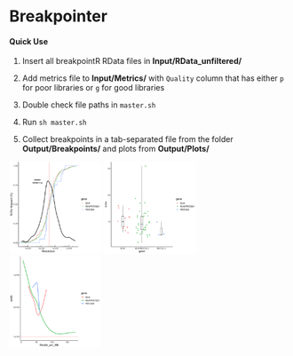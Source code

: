 # Breakpointer

#### **Quick Use**

1. Insert all breakpointR RData files in **Input/RData_unfiltered/**

2. Add metrics file to **Input/Metrics/** with `Quality` column that has either `p` for poor libraries or `g` for good libraries

3. Double check file paths in `master.sh` 

4. Run `sh master.sh` 

5. Collect breakpoints in a tab-separated file from the folder **Output/Breakpoints/** and plots from **Output/Plots/**

<p float="left">
  <img src="Output/Plots/breakpointResolution.png" width="33%" />
  <img src="Output/Plots/SCEperGene.png" width="33%" /> 
  <img src="Output/Plots/resolutionVsDepth.png" width="33%" />
</p>
